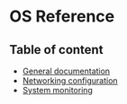 # OS Reference

## Table of content

* [General documentation](general.md)
* [Networking configuration](networking.md)
* [System monitoring](monitoring.md)
